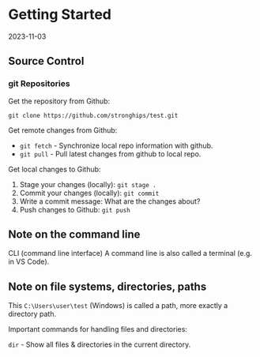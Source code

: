 # Getting Started
2023-11-03

## Source Control
### git Repositories

Get the repository from Github:

`git clone https://github.com/stronghips/test.git`

Get remote changes from Github:
- `git fetch` - Synchronize local repo information with github.
- `git pull` - Pull latest changes from github to local repo.

Get local changes to Github:
1. Stage your changes (locally): `git stage .`
2. Commit your changes (locally): `git commit`
3. Write a commit message: What are the changes about?
4. Push changes to Github: `git push`

## Note on the command line
CLI (command line interface)
A command line is also called a terminal (e.g. in VS Code).

## Note on file systems, directories, paths
This `C:\Users\user\test` (Windows) is called a path, more exactly a directory path.

Important commands for handling files and directories:

`dir`  - Show all files & directories in the current directory.

